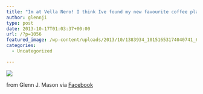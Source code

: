 ```yaml
---
title: "Im at Vella Nero! I think Ive found my new favourite coffee place! (Blackboards are cool.) http://ift.tt/17uOk9H http://ift.tt/1fE3m5a #ifttt"
author: glennji
type: post
date: 2013-10-17T01:03:37+00:00
url: /?p=1056
featured_image: /wp-content/uploads/2013/10/1383934_10151653174040741_630841547_n.jpg
categories:
  - Uncategorized

---
```

<div>
  <img src='/wp-content/uploads/2013/10/1383934_10151653174040741_630841547_n.jpg' style='max-width:600px;' /></p> 
  
  <div>
    from Glenn J. Mason via <a href="https://www.facebook.com/photo.php?fbid=10151653174040741&#038;set=a.10151517420475741.1073741828.551785740&#038;type=1">Facebook</a>
  </div>
</div>
